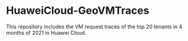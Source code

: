 # HuaweiCloud-GeoVMTraces
This repository includes the VM request traces of the top 20 tenants in 4 months of 2021 in Huawei Cloud.
